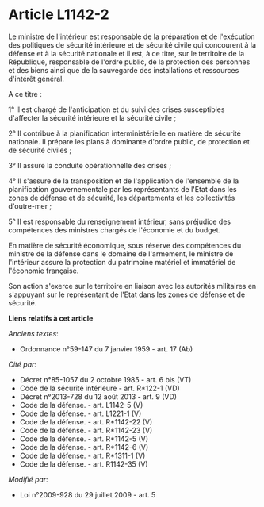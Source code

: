 # Article L1142-2

Le ministre de l'intérieur est responsable de la préparation et de l'exécution des politiques de sécurité intérieure et de
sécurité civile qui concourent à la défense et à la sécurité nationale et il est, à ce titre, sur le territoire de la
République, responsable de l'ordre public, de la protection des personnes et des biens ainsi que de la sauvegarde des
installations et ressources d'intérêt général. 

A ce titre : 

1° Il est chargé de l'anticipation et du suivi des crises susceptibles d'affecter la sécurité intérieure et la sécurité
civile ; 

2° Il contribue à la planification interministérielle en matière de sécurité nationale. Il prépare les plans à dominante
d'ordre public, de protection et de sécurité civiles ; 

3° Il assure la conduite opérationnelle des crises ; 

4° Il s'assure de la transposition et de l'application de l'ensemble de la planification gouvernementale par les
représentants de l'Etat dans les zones de défense et de sécurité, les départements et les collectivités d'outre-mer ; 

5° Il est responsable du renseignement intérieur, sans préjudice des compétences des ministres chargés de l'économie et du
budget. 

En matière de sécurité économique, sous réserve des compétences du ministre de la défense dans le domaine de l'armement, le
ministre de l'intérieur assure la protection du patrimoine matériel et immatériel de l'économie française. 

Son action s'exerce sur le territoire en liaison avec les autorités militaires en s'appuyant sur le représentant de l'Etat
dans les zones de défense et de sécurité.

**Liens relatifs à cet article**

_Anciens textes_:

  - Ordonnance n°59-147 du 7 janvier 1959 - art. 17 (Ab)

_Cité par_:

  - Décret n°85-1057 du 2 octobre 1985 - art. 6 bis (VT)
  - Code de la sécurité intérieure - art. R*122-1  (VD)
  - Décret n°2013-728 du 12 août 2013 - art. 9 (VD)
  - Code de la défense. - art. L1142-5 (V)
  - Code de la défense. - art. L1221-1 (V)
  - Code de la défense. - art. R*1142-22 (V)
  - Code de la défense. - art. R*1142-23 (V)
  - Code de la défense. - art. R*1142-5 (V)
  - Code de la défense. - art. R*1142-6 (V)
  - Code de la défense. - art. R*1311-1 (V)
  - Code de la défense. - art. R1142-35 (V)

_Modifié par_:

  - Loi n°2009-928 du 29 juillet 2009 - art. 5
